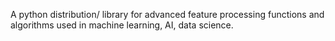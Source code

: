 A python distribution/ library for advanced feature processing functions and algorithms used in machine learning, AI, data science.
